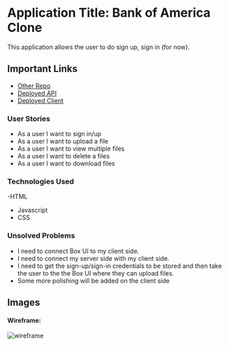 # Application Title: Bank of America Clone

This application allows the user to do sign up, sign in (for now).


## Important Links

- [Other Repo]()
- [Deployed API](tba)
- [Deployed Client](tba)


### User Stories

- As a user I want to sign in/up
- As a user I want to upload a file
- As a user I want to view multiple files
- As a user I want to delete a files
- As a user I want to download files

### Technologies Used

-HTML
- Javascript
- CSS

### Unsolved Problems

- I need to connect Box UI to my client side.
- I need to connect my server side with my client side.
- I need to get the sign-up/sign-in credentials to be stored
  and then take the user to the the Box UI where they can upload files.
- Some more polishing will be added on the client side


## Images

#### Wireframe:
![wireframe](https://ibb.co/VvcgxYs)
